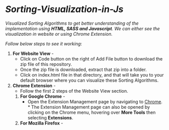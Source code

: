 # _Sorting-Visualization-in-Js_
_Visualized Sorting Algorithms to get better understanding of the implementation using **HTML, SASS and Javascript**. We can either see the visualization in website or using Chrome Extension._

_Follow below steps to see it working_:
1. **For Website View** - 
   * Click on Code button on the right of Add File button to download the zip file of this repository.
   * Once the zip file is downloaded, extract that zip into a folder.
   * Click on index.html file in that directory, and that will take you to your default browser where you can visualize these Sorting Algorithms. 
2. **Chrome Extension** - 
   * Follow the first 2 steps of the Website View section.
   1. **For Google Chrome** - 
      * Open the Extension Management page by navigating to [Chrome](chrome://extensions).
            * The Extension Management page can also be opened by clicking on the Chrome menu, hovering over **More Tools** then selecting **Extensions**. 
   2. **For Mozilla Firefox** -
